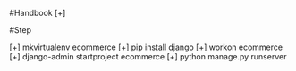 #Handbook
[+]

#Step

[+] mkvirtualenv ecommerce
[+] pip install django
[+] workon ecommerce
[+] django-admin startproject ecommerce
[+] python manage.py runserver
